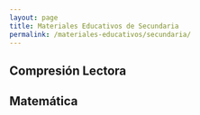 ```yaml
---
layout: page
title: Materiales Educativos de Secundaria
permalink: /materiales-educativos/secundaria/
---
```


<h2>Compresión Lectora</h2>

<amp-carousel id="carousel-comunicacion"
  width="350"
  height="315"
  layout="responsive"
  type="slides"
  controls
  loop>
  <a href=""
    target="_blank">
    <amp-img src="/assets/images/materiales-educativos/secundaria-comunicacion-1.png"
      width="334"
      height="446"
      layout="fixed"></amp-img>
  </a>
  <a href="https://drive.google.com/open?id=1t7MSvbnWew4czwy1X-vF8MzD4-WNVlwT"
    target="_blank">
    <amp-img src="/assets/images/cuadernos-trabajo/secundaria-comunicacion-2.png"
      width="334"
      height="446"
      layout="fixed"></amp-img>
  </a>
  <a href="https://drive.google.com/open?id=1tNRmef26PzdnFT_QPWFQANkfBxqSIQqj"
    target="_blank">
    <amp-img src="/assets/images/cuadernos-trabajo/secundaria-comunicacion-3.png"
      width="334"
      height="446"
      layout="fixed"></amp-img>
  </a>
  <a href="https://drive.google.com/open?id=1DZdUe40EbbZuyeGFIiaMkPnQCbf32zjR"
    target="_blank">
    <amp-img src="/assets/images/cuadernos-trabajo/secundaria-comunicacion-4.png"
      width="334"
      height="446"
      layout="fixed"></amp-img>
  </a>
  <a href="https://drive.google.com/open?id=1-Xzev89nyJsqwRuvkeV1RxSPrw8JLtTL"
    target="_blank">
    <amp-img src="/assets/images/cuadernos-trabajo/secundaria-comunicacion-5.png"
      width="334"
      height="446"
      layout="fixed"></amp-img>
  </a>
</amp-carousel>

<h2>Matemática</h2>

<amp-carousel id="carousel-matematica"
  width="350"
  height="315"
  layout="responsive"
  type="slides"
  controls
  loop>
  <a href="https://drive.google.com/open?id=1mvp5rTgu7614mPHG4xa5eSSyms-fpWZ_"
    target="_blank">
    <amp-img src="/assets/images/cuadernos-trabajo/secundaria-matematica-1.png"
      width="334"
      height="446"
      layout="fixed"></amp-img>
  </a>
  <a href="https://drive.google.com/open?id=1bGqJeX_Fl9LYkSAMHm7srvnmEGA_T_ze"
    target="_blank">
    <amp-img src="/assets/images/cuadernos-trabajo/secundaria-matematica-2.png"
      width="334"
      height="446"
      layout="fixed"></amp-img>
  </a>
  <a href="https://drive.google.com/open?id=1cIPJt9pIpg9Wa5eJGP_x-Tl--3bexW-w"
    target="_blank">
    <amp-img src="/assets/images/cuadernos-trabajo/secundaria-matematica-3.png"
      width="334"
      height="446"
      layout="fixed"></amp-img>
  </a>
  <a href="https://drive.google.com/open?id=15kP10UCYJ-1Any8lTiTeCKY8LLr6oIMx"
    target="_blank">
    <amp-img src="/assets/images/cuadernos-trabajo/secundaria-matematica-4.png"
      width="334"
      height="446"
      layout="fixed"></amp-img>
  </a>
  <a href="https://drive.google.com/open?id=1QwPr_8c5sZ1HcIlYuTS47PpPiNxjOds3"
    target="_blank">
    <amp-img src="/assets/images/cuadernos-trabajo/secundaria-matematica-5.png"
      width="334"
      height="446"
      layout="fixed"></amp-img>
  </a>
</amp-carousel>
